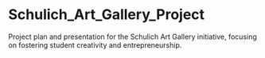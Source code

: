 # Schulich_Art_Gallery_Project
Project plan and presentation for the Schulich Art Gallery initiative, focusing on fostering student creativity and entrepreneurship.
